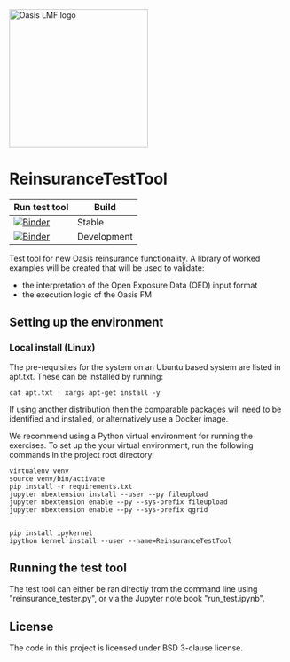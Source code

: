 <img src="https://oasislmf.org/packages/oasis_theme_package/themes/oasis_theme/assets/src/oasis-lmf-colour.png" alt="Oasis LMF logo" width="250"/>

# ReinsuranceTestTool
| Run test tool   | Build |
|--------------|-------|
| [![Binder](https://mybinder.org/badge.svg)](https://mybinder.org/v2/gh/OasisLMF/ReinsuranceTestTool/master) | Stable |
| [![Binder](https://mybinder.org/badge.svg)](https://mybinder.org/v2/gh/OasisLMF/ReinsuranceTestTool/dev) | Development |


Test tool for new Oasis reinsurance functionality.
A library of worked examples will be created that will be used to validate:
* the interpretation of the Open Exposure Data (OED) input format
* the execution logic of the Oasis FM

## Setting up the environment

### Local install (Linux)

The pre-requisites for the system on an Ubuntu based system are listed in apt.txt. These can be installed by running:

```
cat apt.txt | xargs apt-get install -y
```

If using another distribution then the comparable packages will need to be identified and installed, or alternatively use a Docker image.

We recommend using a Python virtual environment for running the exercises. To set up the your virtual environment, run the following commands in the project root directory:

```
virtualenv venv
source venv/bin/activate
pip install -r requirements.txt
jupyter nbextension install --user --py fileupload
jupyter nbextension enable --py --sys-prefix fileupload
jupyter nbextension enable --py --sys-prefix qgrid


pip install ipykernel
ipython kernel install --user --name=ReinsuranceTestTool
```


## Running the test tool
The test tool can either be ran directly from the command line using "reinsurance_tester.py", or via the Jupyter note book "run_test.ipynb".

## License
The code in this project is licensed under BSD 3-clause license.
